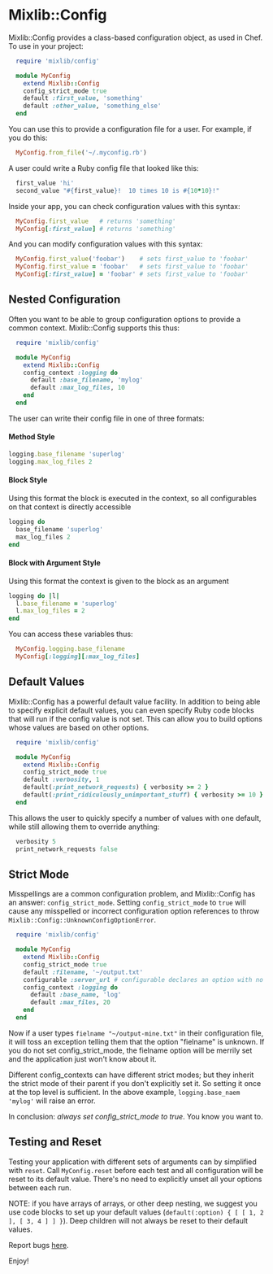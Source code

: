 # Mixlib::Config #

Mixlib::Config provides a class-based configuration object, as used in Chef.  To use in your project:

```ruby
  require 'mixlib/config'

  module MyConfig
    extend Mixlib::Config
    config_strict_mode true
    default :first_value, 'something'
    default :other_value, 'something_else'
  end
```

You can use this to provide a configuration file for a user.  For example, if you do this:

```ruby
  MyConfig.from_file('~/.myconfig.rb')
```

A user could write a Ruby config file that looked like this:

```ruby
  first_value 'hi'
  second_value "#{first_value}!  10 times 10 is #{10*10}!"
```

Inside your app, you can check configuration values with this syntax:

```ruby
  MyConfig.first_value   # returns 'something'
  MyConfig[:first_value] # returns 'something'
```
And you can modify configuration values with this syntax:

```ruby
  MyConfig.first_value('foobar')    # sets first_value to 'foobar'
  MyConfig.first_value = 'foobar'   # sets first_value to 'foobar'
  MyConfig[:first_value] = 'foobar' # sets first_value to 'foobar'
```

## Nested Configuration ##

Often you want to be able to group configuration options to provide a common context.  Mixlib::Config supports this thus:

```ruby
  require 'mixlib/config'

  module MyConfig
    extend Mixlib::Config
    config_context :logging do
      default :base_filename, 'mylog'
      default :max_log_files, 10
    end
  end
```

The user can write their config file in one of three formats:

#### Method Style
```ruby
logging.base_filename 'superlog'
logging.max_log_files 2
```

#### Block Style
Using this format the block is executed in the context, so all configurables on that context is directly accessible
```ruby
logging do
  base_filename 'superlog'
  max_log_files 2
end
```

#### Block with Argument Style
Using this format the context is given to the block as an argument
```ruby
logging do |l|
  l.base_filename = 'superlog'
  l.max_log_files = 2
end
```

You can access these variables thus:

```ruby
  MyConfig.logging.base_filename
  MyConfig[:logging][:max_log_files]
```

## Default Values ##

Mixlib::Config has a powerful default value facility.  In addition to being able to specify explicit default values, you can even specify Ruby code blocks that will run if the config value is not set.  This can allow you to build options whose values are based on other options.

```ruby
  require 'mixlib/config'

  module MyConfig
    extend Mixlib::Config
    config_strict_mode true
    default :verbosity, 1
    default(:print_network_requests) { verbosity >= 2 }
    default(:print_ridiculously_unimportant_stuff) { verbosity >= 10 }
  end
```

This allows the user to quickly specify a number of values with one default, while still allowing them to override anything:

```ruby
  verbosity 5
  print_network_requests false
```

## Strict Mode ##

Misspellings are a common configuration problem, and Mixlib::Config has an answer: `config_strict_mode`.  Setting `config_strict_mode` to `true` will cause any misspelled or incorrect configuration option references to throw `Mixlib::Config::UnknownConfigOptionError`.

```ruby
  require 'mixlib/config'

  module MyConfig
    extend Mixlib::Config
    config_strict_mode true
    default :filename, '~/output.txt'
    configurable :server_url # configurable declares an option with no default value
    config_context :logging do
      default :base_name, 'log'
      default :max_files, 20
    end
  end
```

Now if a user types `fielname "~/output-mine.txt"` in their configuration file, it will toss an exception telling them that the option "fielname" is unknown.  If you do not set config_strict_mode, the fielname option will be merrily set and the application just won't know about it.

Different config_contexts can have different strict modes; but they inherit the strict mode of their parent if you don't explicitly set it.  So setting it once at the top level is sufficient.  In the above example, `logging.base_naem 'mylog'` will raise an error.

In conclusion: *always set config_strict_mode to true*.  You know you want to.

## Testing and Reset ##

Testing your application with different sets of arguments can by simplified with `reset`. Call `MyConfig.reset` before each test and all configuration will be reset to its default value.  There's no need to explicitly unset all your options between each run.

NOTE: if you have arrays of arrays, or other deep nesting, we suggest you use code blocks to set up your default values (`default(:option) { [ [ 1, 2 ], [ 3, 4 ] ] }`).  Deep children will not always be reset to their default values.

Report bugs [here](https://tickets.opscode.com).

Enjoy!
